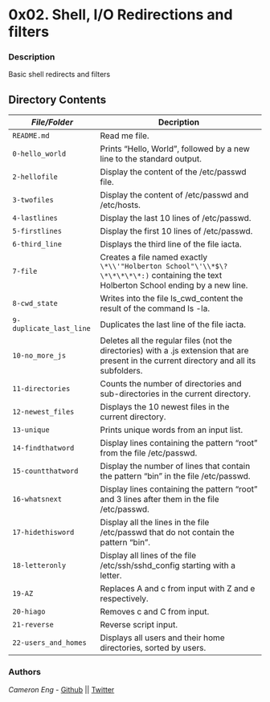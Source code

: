 # 0x02. Shell, I/O Redirections and filters
### Description
Basic shell redirects and filters

## Directory Contents

|   ***File/Folder***    |  **Decription**                       |
|---------------|---------------------------------------|
| `README.md` |  Read me file. |
| `0-hello_world` | Prints “Hello, World”, followed by a new line to the standard output. |
| `2-hellofile` | Display the content of the /etc/passwd file. |
| `3-twofiles` | Display the content of /etc/passwd and /etc/hosts. |
| `4-lastlines` | Display the last 10 lines of /etc/passwd. |
| `5-firstlines` | Display the first 10 lines of /etc/passwd. |
| `6-third_line` | Displays the third line of the file iacta. |
| `7-file` | Creates a file named exactly `\*\\'"Holberton School"\'\\*$\?\*\*\*\*\*:)` containing the text Holberton School ending by a new line. |
| `8-cwd_state` | Writes into the file ls_cwd_content the result of the command ls -la. |
| `9-duplicate_last_line` | Duplicates the last line of the file iacta. |
| `10-no_more_js` | Deletes all the regular files (not the directories) with a .js extension that are present in the current directory and all its subfolders. |
| `11-directories` | Counts the number of directories and sub-directories in the current directory. |
| `12-newest_files` | Displays the 10 newest files in the current directory. |
| `13-unique` | Prints unique words from an input list. |
| `14-findthatword` | Display lines containing the pattern “root” from the file /etc/passwd. |
| `15-countthatword` | Display the number of lines that contain the pattern “bin” in the file /etc/passwd. |
| `16-whatsnext` | Display lines containing the pattern “root” and 3 lines after them in the file /etc/passwd. |
| `17-hidethisword` | Display all the lines in the file /etc/passwd that do not contain the pattern “bin”. |
| `18-letteronly` | Display all lines of the file /etc/ssh/sshd_config starting with a letter. |
| `19-AZ` | Replaces A and c from input with Z and e respectively. |
| `20-hiago` | Removes c and C from input. |
| `21-reverse` | Reverse script input. |
| `22-users_and_homes` | Displays all users and their home directories, sorted by users. |

### Authors
*Cameron Eng* - [Github](https://github.com/c_eng/) || [Twitter](https://twitter.com/c33Eng)
